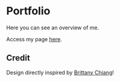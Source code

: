 ﻿# Portfolio
Here you can see an overview of me.

Access my page [here](https://jowail.github.io/jowu_portfolio/).



## Credit
Design directly inspired by [Brittany Chiang](https://brittanychiang.com/)! 
